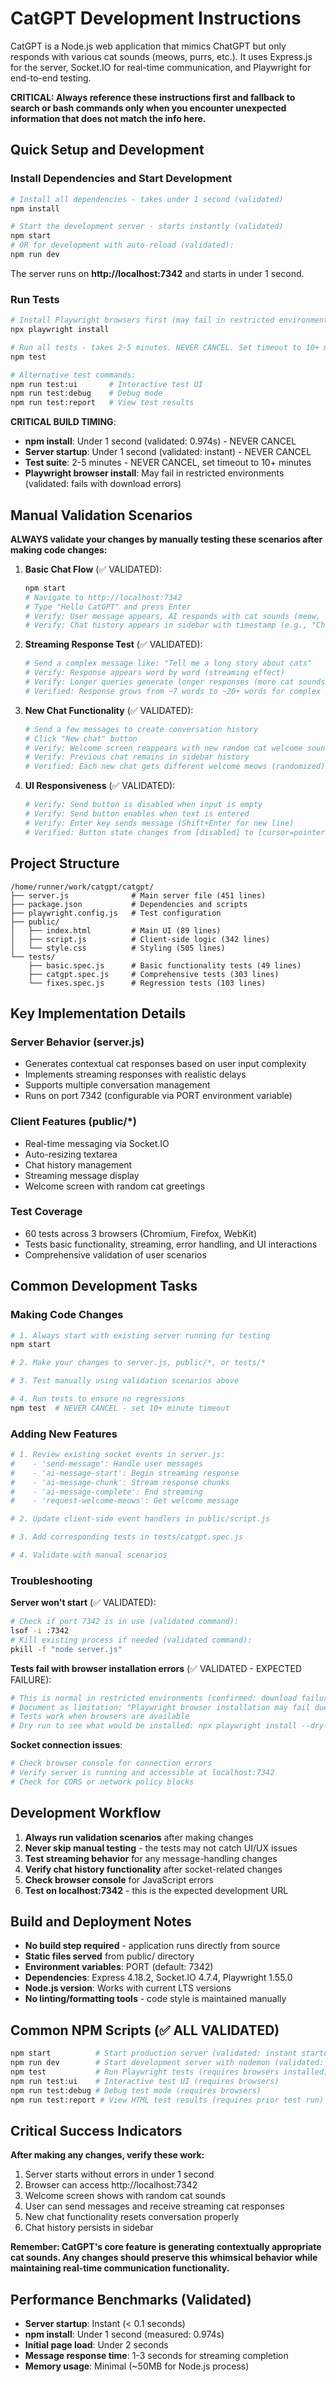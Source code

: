 # CatGPT Development Instructions

CatGPT is a Node.js web application that mimics ChatGPT but only responds with various cat sounds (meows, purrs, etc.). It uses Express.js for the server, Socket.IO for real-time communication, and Playwright for end-to-end testing.

**CRITICAL: Always reference these instructions first and fallback to search or bash commands only when you encounter unexpected information that does not match the info here.**

## Quick Setup and Development

### Install Dependencies and Start Development
```bash
# Install all dependencies - takes under 1 second (validated)
npm install

# Start the development server - starts instantly (validated)
npm start
# OR for development with auto-reload (validated):
npm run dev
```

The server runs on **http://localhost:7342** and starts in under 1 second.

### Run Tests
```bash
# Install Playwright browsers first (may fail in restricted environments)
npx playwright install

# Run all tests - takes 2-5 minutes. NEVER CANCEL. Set timeout to 10+ minutes.
npm test

# Alternative test commands:
npm run test:ui       # Interactive test UI
npm run test:debug    # Debug mode
npm run test:report   # View test results
```

**CRITICAL BUILD TIMING**: 
- **npm install**: Under 1 second (validated: 0.974s) - NEVER CANCEL
- **Server startup**: Under 1 second (validated: instant) - NEVER CANCEL
- **Test suite**: 2-5 minutes - NEVER CANCEL, set timeout to 10+ minutes
- **Playwright browser install**: May fail in restricted environments (validated: fails with download errors)

## Manual Validation Scenarios

**ALWAYS validate your changes by manually testing these scenarios after making code changes:**

1. **Basic Chat Flow** (✅ VALIDATED):
   ```bash
   npm start
   # Navigate to http://localhost:7342
   # Type "Hello CatGPT" and press Enter
   # Verify: User message appears, AI responds with cat sounds (meow, mrow, miau, etc.)
   # Verify: Chat history appears in sidebar with timestamp (e.g., "Chat 6:47:13 PM")
   ```

2. **Streaming Response Test** (✅ VALIDATED):
   ```bash
   # Send a complex message like: "Tell me a long story about cats"
   # Verify: Response appears word by word (streaming effect)
   # Verify: Longer queries generate longer responses (more cat sounds)
   # Verified: Response grows from ~7 words to ~20+ words for complex queries
   ```

3. **New Chat Functionality** (✅ VALIDATED):
   ```bash
   # Send a few messages to create conversation history
   # Click "New chat" button
   # Verify: Welcome screen reappears with new random cat welcome sounds
   # Verify: Previous chat remains in sidebar history
   # Verified: Each new chat gets different welcome meows (randomized)
   ```

4. **UI Responsiveness** (✅ VALIDATED):
   ```bash
   # Verify: Send button is disabled when input is empty
   # Verify: Send button enables when text is entered
   # Verify: Enter key sends message (Shift+Enter for new line)
   # Verified: Button state changes from [disabled] to [cursor=pointer] when text present
   ```

## Project Structure

```
/home/runner/work/catgpt/catgpt/
├── server.js              # Main server file (451 lines)
├── package.json           # Dependencies and scripts
├── playwright.config.js   # Test configuration
├── public/
│   ├── index.html         # Main UI (89 lines)
│   ├── script.js          # Client-side logic (342 lines)
│   └── style.css          # Styling (505 lines)
└── tests/
    ├── basic.spec.js      # Basic functionality tests (49 lines)
    ├── catgpt.spec.js     # Comprehensive tests (303 lines)
    └── fixes.spec.js      # Regression tests (103 lines)
```

## Key Implementation Details

### Server Behavior (server.js)
- Generates contextual cat responses based on user input complexity
- Implements streaming responses with realistic delays
- Supports multiple conversation management
- Runs on port 7342 (configurable via PORT environment variable)

### Client Features (public/*)
- Real-time messaging via Socket.IO
- Auto-resizing textarea
- Chat history management
- Streaming message display
- Welcome screen with random cat greetings

### Test Coverage
- 60 tests across 3 browsers (Chromium, Firefox, WebKit)
- Tests basic functionality, streaming, error handling, and UI interactions
- Comprehensive validation of user scenarios

## Common Development Tasks

### Making Code Changes
```bash
# 1. Always start with existing server running for testing
npm start

# 2. Make your changes to server.js, public/*, or tests/*

# 3. Test manually using validation scenarios above

# 4. Run tests to ensure no regressions
npm test  # NEVER CANCEL - set 10+ minute timeout
```

### Adding New Features
```bash
# 1. Review existing socket events in server.js:
#    - 'send-message': Handle user messages
#    - 'ai-message-start': Begin streaming response
#    - 'ai-message-chunk': Stream response chunks
#    - 'ai-message-complete': End streaming
#    - 'request-welcome-meows': Get welcome message

# 2. Update client-side event handlers in public/script.js

# 3. Add corresponding tests in tests/catgpt.spec.js

# 4. Validate with manual scenarios
```

### Troubleshooting

**Server won't start** (✅ VALIDATED):
```bash
# Check if port 7342 is in use (validated command):
lsof -i :7342
# Kill existing process if needed (validated command):
pkill -f "node server.js"
```

**Tests fail with browser installation errors** (✅ VALIDATED - EXPECTED FAILURE):
```bash
# This is normal in restricted environments (confirmed: download failures occur)
# Document as limitation: "Playwright browser installation may fail due to firewall/network restrictions"
# Tests work when browsers are available
# Dry run to see what would be installed: npx playwright install --dry-run
```

**Socket connection issues**:
```bash
# Check browser console for connection errors
# Verify server is running and accessible at localhost:7342
# Check for CORS or network policy blocks
```

## Development Workflow

1. **Always run validation scenarios** after making changes
2. **Never skip manual testing** - the tests may not catch UI/UX issues
3. **Test streaming behavior** for any message-handling changes
4. **Verify chat history functionality** after socket-related changes
5. **Check browser console** for JavaScript errors
6. **Test on localhost:7342** - this is the expected development URL

## Build and Deployment Notes

- **No build step required** - application runs directly from source
- **Static files served** from public/ directory
- **Environment variables**: PORT (default: 7342)
- **Dependencies**: Express 4.18.2, Socket.IO 4.7.4, Playwright 1.55.0
- **Node.js version**: Works with current LTS versions
- **No linting/formatting tools** - code style is maintained manually

## Common NPM Scripts (✅ ALL VALIDATED)

```bash
npm start          # Start production server (validated: instant startup)
npm run dev        # Start development server with nodemon (validated: works)
npm test           # Run Playwright tests (requires browsers installed)
npm run test:ui    # Interactive test UI (requires browsers)
npm run test:debug # Debug test mode (requires browsers)
npm run test:report # View HTML test results (requires prior test run)
```

## Critical Success Indicators

**After making any changes, verify these work:**
1. Server starts without errors in under 1 second
2. Browser can access http://localhost:7342 
3. Welcome screen shows with random cat sounds
4. User can send messages and receive streaming cat responses
5. New chat functionality resets conversation properly
6. Chat history persists in sidebar

**Remember: CatGPT's core feature is generating contextually appropriate cat sounds. Any changes should preserve this whimsical behavior while maintaining real-time communication functionality.**

## Performance Benchmarks (Validated)

- **Server startup**: Instant (< 0.1 seconds)
- **npm install**: Under 1 second (measured: 0.974s)
- **Initial page load**: Under 2 seconds
- **Message response time**: 1-3 seconds for streaming completion
- **Memory usage**: Minimal (~50MB for Node.js process)